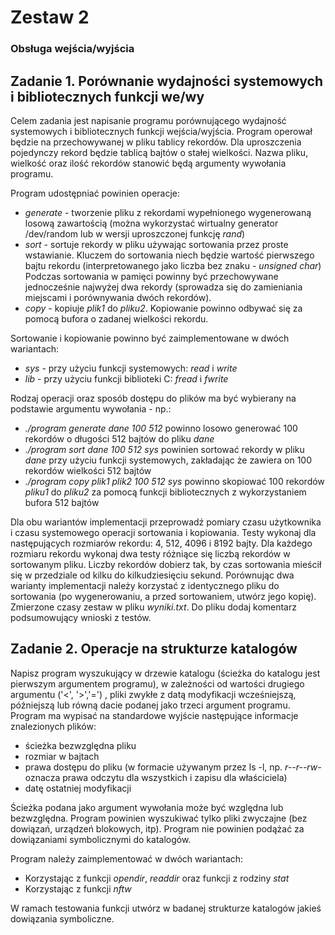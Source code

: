 # Zestaw 2 #
### Obsługa wejścia/wyjścia
## Zadanie 1. Porównanie wydajności systemowych i bibliotecznych funkcji we/wy
Celem zadania jest napisanie programu porównującego wydajność systemowych i bibliotecznych funkcji wejścia/wyjścia. Program operował będzie na przechowywanej w pliku tablicy rekordów. Dla uproszczenia pojedynczy rekord będzie tablicą bajtów o stałej wielkości. Nazwa pliku, wielkość oraz ilość rekordów stanowić będą argumenty wywołania programu.

Program udostępniać powinien operacje:
* *generate* - tworzenie pliku z rekordami wypełnionego wygenerowaną losową zawartością (można wykorzystać wirtualny generator /dev/random lub w wersji uproszczonej funkcję *rand*)
* *sort* - sortuje rekordy w pliku używając sortowania przez proste wstawianie. Kluczem do sortowania niech będzie wartość pierwszego bajtu rekordu (interpretowanego jako liczba bez znaku - *unsigned char*) Podczas sortowania w pamięci powinny być przechowywane jednocześnie najwyżej dwa rekordy (sprowadza się do zamieniania miejscami i porównywania dwóch rekordów).
* *copy* - kopiuje *plik1* do *pliku2*. Kopiowanie powinno odbywać się za pomocą bufora o zadanej wielkości rekordu.

Sortowanie i kopiowanie powinno być zaimplementowane w dwóch wariantach:
* *sys* - przy użyciu funkcji systemowych: *read* i *write*
* *lib* - przy użyciu funkcji biblioteki C: *fread* i *fwrite*

Rodzaj operacji oraz sposób dostępu do plików ma być wybierany na podstawie argumentu wywołania - np.:
* *./program generate dane 100 512* powinno losowo generować 100 rekordów o długości 512 bajtów do pliku *dane*
* *./program sort dane 100 512 sys* powinien sortować rekordy w pliku *dane* przy użyciu funkcji systemowych, zakładając że zawiera on 100 rekordów wielkości 512 bajtów
* *./program copy plik1 plik2 100 512 sys* powinno skopiować 100 rekordów *pliku1* do *pliku2* za pomocą funkcji bibliotecznych z wykorzystaniem bufora 512 bajtów

Dla obu wariantów implementacji przeprowadź pomiary czasu użytkownika i czasu systemowego operacji sortowania i kopiowania. Testy wykonaj dla następujących rozmiarów rekordu: 4, 512, 4096 i 8192 bajty. Dla każdego rozmiaru rekordu wykonaj dwa testy różniące się liczbą rekordów w sortowanym pliku. Liczby rekordów dobierz tak, by czas sortowania mieścił się w przedziale od kilku do kilkudziesięciu sekund. Porównując dwa warianty implementacji należy korzystać z identycznego pliku do sortowania (po wygenerowaniu, a przed sortowaniem, utwórz jego kopię). Zmierzone czasy zestaw w pliku *wyniki.txt*. Do pliku dodaj komentarz podsumowujący wnioski z testów.
## Zadanie 2. Operacje na strukturze katalogów
Napisz program wyszukujący w drzewie katalogu (ścieżka do katalogu jest pierwszym argumentem programu), w zależności od wartości drugiego argumentu ('<', '>','=') , pliki zwykłe z datą modyfikacji wcześniejszą, późniejszą lub równą dacie podanej jako trzeci argument programu. Program ma wypisać na standardowe wyjście następujące informacje znalezionych plików:
* ścieżka bezwzględna pliku
* rozmiar w bajtach
* prawa dostępu do pliku (w formacie używanym przez ls -l, np. *r--r--rw-* oznacza prawa odczytu dla wszystkich i zapisu dla właściciela)
* datę ostatniej modyfikacji

Ścieżka podana jako argument wywołania może być względna lub bezwzględna. Program powinien wyszukiwać tylko pliki zwyczajne (bez dowiązań, urządzeń blokowych, itp). Program nie powinien podążać za dowiązaniami symbolicznymi do katalogów.

Program należy zaimplementować w dwóch wariantach:
* Korzystając z funkcji *opendir*, *readdir* oraz funkcji z rodziny *stat*
* Korzystając z funkcji *nftw*

W ramach testowania funkcji utwórz w badanej strukturze katalogów jakieś dowiązania symboliczne.
